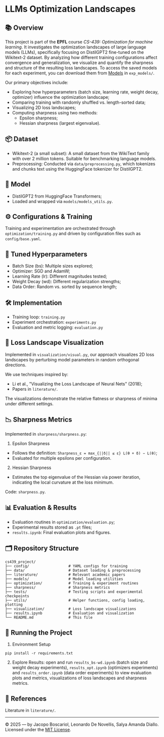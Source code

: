 # LLMs Optimization Landscapes

## 📚 Overview

This project is part of the **EPFL** course *CS-439: Optimization for machine learning*. It investigates the optimization landscapes of large language models (LLMs), specifically focusing on DistilGPT2 fine-tuned on the Wikitext-2 dataset. By analyzing how different training configurations affect convergence and generalization, we visualize and quantify the sharpness and structure of the resulting loss landscapes. To access the saved models for each experiment, you can download them from [Models](https://drive.google.com/drive/folders/1b3yby67qetFfJEjavIY0Xy7pooWZ7mnD?usp=drive_link) in `exp_models/`.

Our primary objectives include:
- Exploring how hyperparameters (batch size, learning rate, weight decay, optimizer) influence the optimization landscape;
- Comparing training with randomly shuffled vs. length-sorted data;
- Visualizing 2D loss landscapes;
- Computing sharpness using two methods:
    - Epsilon sharpness;
    - Hessian sharpness (largest eigenvalue).

## 📦 Dataset

- Wikitext-2 (a small subset): A small dataset from the WikiText family with over 2 million tokens. Suitable for benchmarking language models.
- Preprocessing: Conducted via `data/preprocessing.py`, which tokenizes and chunks text using the HuggingFace tokenizer for DistilGPT2.

## 🤖 Model

- DistilGPT2 from HuggingFace Transformers;
- Loaded and wrapped via `models/models_utils.py`.

## ⚙️ Configurations & Training

Training and experimentation are orchestrated through `optimization/training.py` and driven by configuration files such as `config/base.yaml`.

## 🔧 Tuned Hyperparameters

- Batch Size (bs): Multiple sizes explored;
- Optimizer: SGD and AdamW;
- Learning Rate (lr): Different magnitudes tested;
- Weight Decay (wd): Different regularization strengths;
- Data Order: Random vs. sorted by sequence length;

## 🛠️ Implementation

- Training loop: `training.py`
- Experiment orchestration: `experiments.py`
- Evaluation and metric logging: `evaluation.py`

## 🌄 Loss Landscape Visualization

Implemented in `visualization/visual.py`, our approach visualizes 2D loss landscapes by perturbing model parameters in random orthogonal directions.

We use techniques inspired by:
- Li et al., "Visualizing the Loss Landscape of Neural Nets" (2018);
- Papers in `literature/`.

The visualizations demonstrate the relative flatness or sharpness of minima under different settings.

## 📉 Sharpness Metrics

Implemented in `sharpness/sharpness.py`:

1. Epsilon Sharpness
- Follows the definition: `Sharpness_ε = max_{||δ|| ≤ ε} L(θ + δ) − L(θ)`;
- Evaluated for multiple epsilons per configuration.

2. Hessian Sharpness
- Estimates the top eigenvalue of the Hessian via power iteration, indicating the local curvature at the loss minimum.

Code: `sharpness.py`.

## 📊 Evaluation & Results

- Evaluation routines in `optimization/evaluation.py`;
- Experimental results stored as `.pt` files;
- `results.ipynb`: Final evaluation plots and figures.

## 🗂️ Repository Structure

```
cs439_project/
├── config/                  # YAML configs for training
├── data/                    # Dataset loading & preprocessing
├── literature/              # Relevant academic papers
├── models/                  # Model loading utilities
├── optimization/            # Training & experiment routines
├── sharpness/               # Sharpness metrics
├── tests/                   # Testing scripts and experimental checkpoints
├── utils/                   # Helper functions, config loading, plotting
├── visualization/           # Loss landscape visualizations
├── results.ipynb            # Evaluation and visualization
└── README.md                # This file
```

## 🚀 Running the Project

1. Environment Setup
```
pip install -r requirements.txt
```

2. Explore Results: open and run `results_bs-wd.ipynb` (batch size and weight decay experiments), `results_opt.ipynb` (optimizers experiments) and `results_order.ipynb` (data order experiments) to view evaluation plots and metrics, visualizations of loss landscapes and sharpness metrics.

## 📖 References
Literature in `literature/`.

***

© 2025 — by Jacopo Boscariol, Leonardo De Novellis, Salya Amanda Diallo. Licensed under the [MIT License](./LICENSE).
